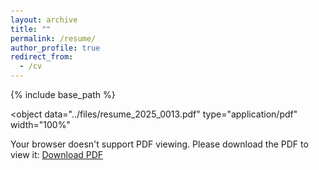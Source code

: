 ```yaml
---
layout: archive
title: ""
permalink: /resume/
author_profile: true
redirect_from:
  - /cv
---
```


{% include base_path %}

<style>
  body {
      padding: 60px 0 0;
  }

  .author__bio {
      padding-right: 70px;
  }
</style>

<!-- 
<embed 
  src="../files/resume_2025_0013.pdf" 
  type="application/pdf" 
  width="100%" 
  height="1000px"
  > -->

<object
  data="../files/resume_2025_0013.pdf"
  type="application/pdf"
  width="100%"
  >
  <!-- height="700px" -->
  <p>Your browser doesn't support PDF viewing. Please download the PDF to view it: 
  <a href="../files/resume_2025_0013.pdf">Download PDF</a>
  </p>
</object>